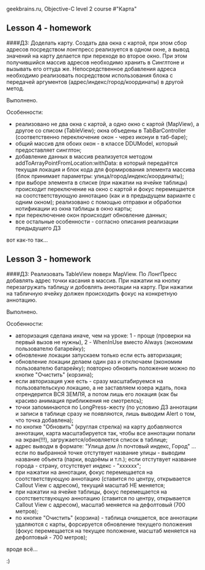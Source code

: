 geekbrains.ru, Objective-C level 2 course
#"Карта"

## Lesson 4 - homework
####ДЗ: Доделать карту. Создать два окна с картой, при этом сбор адресов посредством лонгпресс реализуется в одном окне, а вывод значений на карту делается при переходе во второе окно. При этом получившийся массив адресов необходимо хранить в Синглтоне и вызывать его оттуда же. Непосредственное добавления адреса необходимо реализовать посредством использования блока с передачей аргументов (адрес/индекс/город/координаты) в другой метод.

Выполнено.

Особенности:
- реализовано не два окна с картой, а одно окно с картой (MapView), а другое со списом (TableView); окна объедены в TabBarController (соответственно переключение окон - через иконуи в таб-баре);
- общий массив для обоих окон - в классе DDUModel, который предоставляет синглтон;
- добавление данных в массив реализуется методом addToArrayPointFromLocation:withData: в который передаётся текущая локация и блок кода для формирования элемента массива (блок принимает параметры: улица/город/индекс/координаты);
- при выборе элемента в списке (при нажатии на ячейке таблицы) происходит переключение на окно с картой и фокус перемещается на соотстветствующую аннотацию (как и в предыдущем варианте с одним окном); реализовано с помощью отправки и обработки нотификации из окна таблицы в окно карты;
- при переключение окон происходит обновление данных;
- все остальные особенности - согласно описания реализации предыдущего ДЗ

вот как-то так...


## Lesson 3 - homework
####ДЗ:
Реализовать TableView поверх MapView. По ЛонгПресс добавлять адрес точки касания в массив. При нажатии на кнопку перезагружать таблицу и добовлять аннотации на карту. При нажатии на табличную ячейку должен происходить фокус на конкретную аннотацию.

Выполнено.

Особенности:
- авторизация сделана иначе, чем на уроке: 1 - проще (проверки на первый вызов не нужны), 2 - WhenInUse вместо Always (экономим пользователю батарейку);
- обновление локации запускаем только если есть авторизация;
- обновление локации делаем один раз и отключаем (экономим пользователю батарейку); повторно обновить положение можно по кнопке "Очистить" (корзина);
- если авторизация уже есть - сразу масштабируемся на пользовательскую локацию, а не заставляем юзера ждать, пока отрендерится ВСЯ ЗЕМЛЯ, а потом лишь его локация (как бы красиво анимация приближения не смотрелсь);
- точки запоминаются по LongPress-жесту (по условию ДЗ аннотации и записи в таблице сразу не появляются, лишь выводим Alert о том, что точка добавлена);
- по кнопке "Обновить" (круглая стрелка) на карту добавляются аннотации, карта масштабируется так, чтобы все аннотации попали на экран(!!!), загружается/обновляется список в таблице;
- адрес выводм в формате: "Улица дом /n почтовый индекс, Город" ... если по выбранной точке отстутвует название улицы - выводим название объекта (парки, водоёмы и т.п.); если отстутвует название города - страну, отсутствует индекс - "xxxxxx";
- при нажатии на аннотации, фокус перемещается на соотстветствующую аннотацию (ставится по центру, открывается Callout View с адресом), текущий масштаб НЕ меняется;
- при нажатии на ячейке таблицы, фокус перемещается на соотстветствующую аннотацию (ставится по центру, открывается Callout View с адресом), масштаб меняется на дефолтовый (700 метров);
- по кнопке "Очистить" (корзина) - таблица очищается, все аннотации удаляются с карты, форсируется обновление текущего положения (фокус перемещается на текущее положение, масштаб меняется на дефолтовый - 700 метров);

вроде всё...

:)
